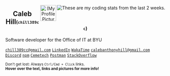 <p align="center">
 <a href="https://wakatime.com/@chill389cc" target="_blank"><img title="These are my coding stats from the last 2 weeks." align="right" src="https://github-readme-stats.vercel.app/api/wakatime?username=chill389cc&theme=tokyonight&layout=compact&hide=JSON,YAML"/></a>
  <img align="right" title="Sometimes I use this frog as my profile picture." width="50px" src="https://secure.gravatar.com/avatar/7087ef0468968fd76ab54243579fb6d4" align="center" alt="(My Profile Picture)" />
 <h2 title="Welcome to my GitHub profile!" align="center">Caleb Hill<sub><sup>(<code>chill389cc</code>)</sup></sub></h2>
</p>

<!--
- Full-stack software developer for the Office of IT on BYU Campus
- Works with NodeJS, Typescript, Vue/Nuxt, SQL, Terraform (on AWS), and Postman on a daily basis
- Also uses C, C++, Python, Excel, HTML/CSS and always looking to learn new technologies and languages.
- Loves working on personal projects like [tfvm-windows](https://github.com/jsterner30/tfvm-windows)
-->

<!--<a href="https://wakatime.com/@chill389cc" target="_blank"><img title="These stats are for the last 2 weeks" align="right" src="https://github-readme-stats.vercel.app/api/wakatime?username=chill389cc&theme=tokyonight&layout=compact&hide=JSON,YAML"/></a>-->
<span title="I work with NodeJS, Typescript, Vue/Nuxt, SQL, Terraform (on AWS), and Postman on a daily basis here.">Software developer for the Office of IT at BYU</span>

<!--#### Where You Can Find Me-->
<a href="mailto: chill389cc@gmail.com"                 title="My informal email">`chill389cc@gmail.com`</a>
<a href="https://www.linkedin.com/in/calebanthonyhill/" title="Feel free to connect with me!">`LinkedIn`</a>
<a href="https://wakatime.com/@chill389cc" title="This great app tracks my coding time and languages.">`WakaTime`</a>
<a href="mailto: calebanthonyhill@gmail.com"           title="My 'business' email">`calebanthonyhill@gmail.com`</a>
<a href="https://discordapp.com/users/chill389cc#1920" title="add me: `chill389cc#1920`">`Discord`</a>
<a href="https://www.npmjs.com/~chill389cc" title="I've published one or two things here.">`npm`</a>
<a href="https://www.cemetech.net/forum/profile.php?mode=viewprofile&u=11934" title="Come see my first coding site!">`Cemetech`</a>
<a href="https://www.postman.com/chill389cc" title="Postman makes API's fun.">`Postman`</a>
<a href="https://stackoverflow.com/users/6901706/chill389cc?tab=topactivity" title="Solving problems is a favorite pasttime.">`StackOverflow`</a>
<!--[`Gravatar`](https://en.gravatar.com/calebahill7)-->

 <sub><span title="target=&quot;_blank&quot; doesn't work in markdown :(">Don't get lost: Always `Ctrl/Cmd + Click` links.</span></sub><br/>
<sup><span title="Just like that! Great job.">**Hover over the text, links and pictures for more info!**</span></sup>

<!--<img align="right" title="Reach out to collaborate or with any questions!" src="https://readme-typing-svg.demolab.com?font=Fira+Code&size=9&duration=1000&pause=1000&color=58A6FF&multiline=true&width=331&height=44&lines=I'm+a+student+at+Brigham+Young+University+studying+Computer+Science.;I'm+currently+living+in+Provo%2C+UT+and+I+hope+to+graduate+in+Winter+of+2024.;I%E2%80%99m+interested+in+software+engineering+and+solving+problems+efficiently." alt="Typing SVG" />-->
 <!-- edit: https://readme-typing-svg.demolab.com/demo/ -->

<!-- ![My GitHub Stats](https://github-readme-stats.vercel.app/api?username=chill389cc&count_private=true&hide=stars,prs,issues,contribs&theme=tokyonight) -->

<!--
Cool Vercell Visualizations that I could use one day when I write more public code:
Shows my (public) stats:
https://github-readme-stats.vercel.app/api?username=chill389cc

Shows which languages I like the most:
https://github-readme-stats.vercel.app/api/top-langs/?username=chill389cc

both of these don't show things from private orgs though so I'm basically toast


Ones I could use someday:
https://komarev.com/ghpvc/?username=3kh0&label=Profile Visitors&color=001eff&style=flat

  <img alt="" src="https://img.shields.io/badge/Uses-Firefox-red/?logo=firefoxbrowser&color=ff9500">

https://placeholder.com/
-->

<!--
Notes to myself for future editing!
I think maybe a cool effect for the tags would be alternating <sup><sub> and <sub><sup> tags. I should experiment with other html-markdown combinations to create a profile that is unique and eye-catching, memorable, but not intrusive or ugly, or confusing. Just enough information to be cool.
-->
